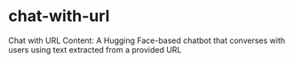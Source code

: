 # chat-with-url
Chat with URL Content: A Hugging Face-based chatbot that converses with users using text extracted from a provided URL
